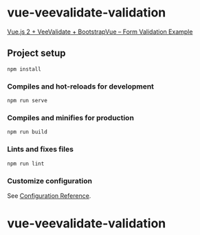 # vue-veevalidate-validation
[Vue.js 2 + VeeValidate + BootstrapVue – Form Validation Example](https://www.positronx.io/vue-js-veevalidate-bootstrapvue-form-validation-example/)

## Project setup
```
npm install
```

### Compiles and hot-reloads for development
```
npm run serve
```

### Compiles and minifies for production
```
npm run build
```

### Lints and fixes files
```
npm run lint
```

### Customize configuration
See [Configuration Reference](https://cli.vuejs.org/config/).
# vue-veevalidate-validation